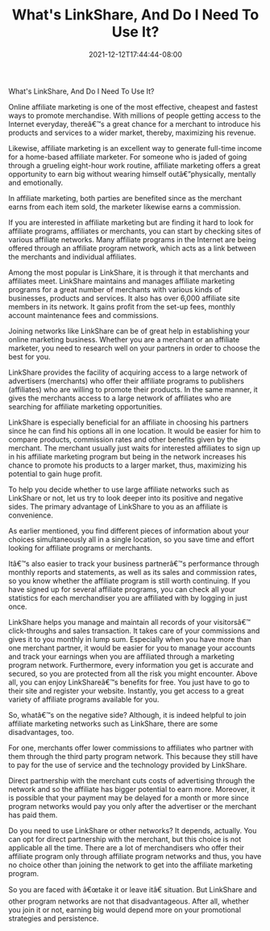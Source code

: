 ﻿---
title: "What's LinkShare, And Do I Need To Use It?"
date: 2021-12-12T17:44:44-08:00
description: "35 divers marketing articles Tips for Web Success"
featured_image: "/images/35 divers marketing articles.jpg"
tags: ["35 divers marketing articles"]
---

What's LinkShare, And Do I Need To Use It?


Online affiliate marketing is one of the most effective, cheapest and fastest ways to promote merchandise. With millions of people getting access to the Internet everyday, thereâ€™s a great chance for a merchant to introduce his products and services to a wider market, thereby, maximizing his revenue.

Likewise, affiliate marketing is an excellent way to generate full-time income for a home-based affiliate marketer. For someone who is jaded of going through a grueling eight-hour work routine, affiliate marketing offers a great opportunity to earn big without wearing himself outâ€”physically, mentally and emotionally.

In affiliate marketing, both parties are benefited since as the merchant earns from each item sold, the marketer likewise earns a commission. 

If you are interested in affiliate marketing but are finding it hard to look for affiliate programs, affiliates or merchants, you can start by checking sites of various affiliate networks. Many affiliate programs in the Internet are being offered through an affiliate program network, which acts as a link between the merchants and individual affiliates.

Among the most popular is LinkShare, it is through it that merchants and affiliates meet. LinkShare maintains and manages affiliate marketing programs for a great number of merchants with various kinds of businesses, products and services. It also has over 6,000 affiliate site members in its network. It gains profit from the set-up fees, monthly account maintenance fees and commissions. 

Joining networks like LinkShare can be of great help in establishing your online marketing business. Whether you are a merchant or an affiliate marketer, you need to research well on your partners in order to choose the best for you.

LinkShare provides the facility of acquiring access to a large network of advertisers (merchants) who offer their affiliate programs to publishers (affiliates) who are willing to promote their products. In the same manner, it gives the merchants access to a large network of affiliates who are searching for affiliate marketing opportunities.

LinkShare is especially beneficial for an affiliate in choosing his partners since he can find his options all in one location. It would be easier for him to compare products, commission rates and other benefits given by the merchant. The merchant usually just waits for interested affiliates to sign up in his affiliate marketing program but being in the network increases his chance to promote his products to a larger market, thus, maximizing his potential to gain huge profit.

To help you decide whether to use large affiliate networks such as LinkShare or not, let us try to look deeper into its positive and negative sides. The primary advantage of LinkShare to you as an affiliate is convenience.

As earlier mentioned, you find different pieces of information about your choices simultaneously all in a single location, so you save time and effort looking for affiliate programs or merchants.

Itâ€™s also easier to track your business partnerâ€™s performance through monthly reports and statements, as well as its sales and commission rates, so you know whether the affiliate program is still worth continuing. If you have signed up for several affiliate programs, you can check all your statistics for each merchandiser you are affiliated with by logging in just once. 

LinkShare helps you manage and maintain all records of your visitorsâ€™ click-throughs and sales transaction. It takes care of your commissions and gives it to you monthly in lump sum. Especially when you have more than one merchant partner, it would be easier for you to manage your accounts and track your earnings when you are affiliated through a marketing program network. 
Furthermore, every information you get is accurate and secured, so you are protected from all the risk you might encounter. Above all, you can enjoy LinkShareâ€™s benefits for free. You just have to go to their site and register your website. Instantly, you get access to a great variety of affiliate programs available for you. 

So, whatâ€™s on the negative side? Although, it is indeed helpful to join affiliate marketing networks such as LinkShare, there are some disadvantages, too.

For one, merchants offer lower commissions to affiliates who partner with them through the third party program network. This because they still have to pay for the use of service and the technology provided by LinkShare.

Direct partnership with the merchant cuts costs of advertising through the network and so the affiliate has bigger potential to earn more. Moreover, it is possible that your payment may be delayed for a month or more since program networks would pay you only after the advertiser or the merchant has paid them. 
 
Do you need to use LinkShare or other networks? It depends, actually. You can opt for direct partnership with the merchant, but this choice is not applicable all the time. There are a lot of merchandisers who offer their affiliate program only through affiliate program networks and thus, you have no choice other than joining the network to get into the affiliate marketing program.

So you are faced with â€œtake it or leave itâ€ situation. But LinkShare and other program networks are not that disadvantageous. After all, whether you join it or not, earning big would depend more on your promotional strategies and persistence.
